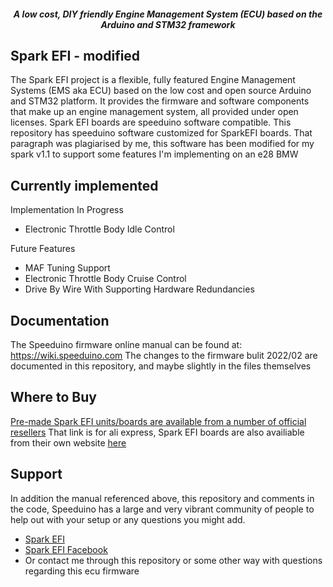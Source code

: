 <div align="center">

##### A low cost, DIY friendly Engine Management System (ECU) based on the Arduino and STM32 framework
</div>


## Spark EFI - modified
The Spark EFI project is a flexible, fully featured Engine Management Systems (EMS aka ECU) based on the low cost and open source Arduino and STM32 platform. It provides the firmware and software components that make up an engine management system, all provided under open licenses. Spark EFI boards are speeduino software compatible. This repository has speeduino software customized for SparkEFI boards. That paragraph was plagiarised by me, this software has been modified for my spark v1.1 to support some features I'm implementing on an e28 BMW

Currently implemented
-

Implementation In Progress
- Electronic Throttle Body Idle Control

Future Features
- MAF Tuning Support
- Electronic Throttle Body Cruise Control
- Drive By Wire With Supporting Hardware Redundancies

## Documentation
The Speeduino firmware online manual can be found at: https://wiki.speeduino.com
The changes to the firmware bulit 2022/02 are documented in this repository, and maybe slightly in the files themselves

## Where to Buy
[Pre-made Spark EFI units/boards are available from a number of official resellers](https://www.aliexpress.com/store/5782349)
That link is for ali express, Spark EFI boards are also availiable from their own website [here](https://sparkefi.net/)

## Support
In addition the manual referenced above, this repository and comments in the code, Speeduino has a large and very vibrant community of people to help out with your setup or any questions you might add.

* [Spark EFI](https://www.sparkefi.net) 
* [Spark EFI Facebook](https://www.facebook.com/sparkefi)
* Or contact me through this repository or some other way with questions regarding this ecu firmware